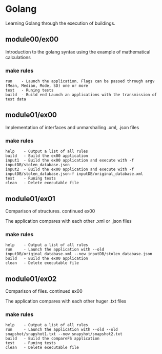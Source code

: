 # Golang

Learning Golang through the execution of buildings.

## module00/ex00
Introduction to the golang syntax using the example of mathematical calculations

### make rules

```
run    - Launch the application. Flags can be passed through argv (Mean, Median, Mode, SD) one or more
test   - Runing tests
build  - Build end Launch an applications with the transmission of test data

```

## module01/ex00
Implementation of interfaces and unmarshalling .xml, .json files

### make rules

```
help    - Оutput a list of all rules
build   - Build the ex00 application
input1  - Build the ex00 application and execute with -f inputDB/stolen_database.json
input2  - Build the ex00 application and execute with -f inputDB/stolen_database.json-f inputDB/original_database.xml
test    - Runing tests
clean   - Delete executable file

```

## module01/ex01
Comparison of structures. continued ex00

The application compares with each other .xml or .json files
### make rules

```
help    - Оutput a list of all rules
run     - Launch the application with --old inputDB/original_database.xml --new inputDB/stolen_database.json 
build   - Build the ex00 application
clean   - Delete executable file
```

## module01/ex02
Comparison of files. continued ex00

The application compares with each other huger .txt files
### make rules

```
help    - Оutput a list of all rules
run     - Launch the application with --old --old snapshot/snapshot1.txt --new snapshot/snapshot2.txt
build   - Build the compareFS application
test    - Runing tests
clean   - Delete executable file
```